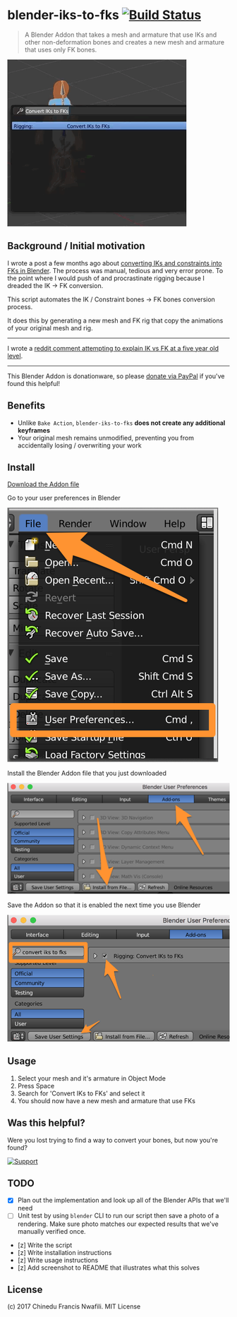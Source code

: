blender-iks-to-fks [![Build Status](https://travis-ci.org/chinedufn/blender-iks-to-fks.svg?branch=master)](https://travis-ci.org/chinedufn/blender-iks-to-fks)
===========

> A Blender Addon that takes a mesh and armature that use IKs and other non-deformation bones and
creates a new mesh and armature that uses only FK bones.

![example gif](screenshots/iks-to-fks.gif)

## Background / Initial motivation

I wrote a post a few months ago about [converting IKs and constraints into FKs in Blender](http://chinedufn.com/blender-export-iks-constraints/).
The process was manual, tedious and very error prone. To the point where I would push of and procrastinate rigging because I dreaded the IK -> FK conversion.

This script automates the IK / Constraint bones -> FK bones conversion process.

It does this by generating a new mesh and FK rig that copy the animations of your original mesh and rig.

---

I wrote a [reddit comment attempting to explain IK vs FK at a five year old level](https://www.reddit.com/r/blender/comments/6k4dou/open_source_blender_addon_to_automatically/djjaqcc/).

---

This Blender Addon is donationware, so please [donate via PayPal](https://paypal.me/chinedufn) if you've found this helpful!

## Benefits

- Unlike `Bake Action`, `blender-iks-to-fks` **does not create any additional keyframes**
- Your original mesh remains unmodified, preventing you from accidentally losing / overwriting your work

## Install

[Download the Addon file](https://github.com/chinedufn/blender-iks-to-fks/releases/download/1.2.0/convert-ik-to-fk.py)

Go to your user preferences in Blender

![user preferences](screenshots/user-preferences.png)

Install the Blender Addon file that you just downloaded

![install addon](screenshots/install-addon.png)

Save the Addon so that it is enabled the next time you use Blender

![save settings](screenshots/save-settings.png)

## Usage

1. Select your mesh and it's armature in Object Mode
2. Press Space
3. Search for 'Convert IKs to FKs' and select it
4. You should now have a new mesh and armature that use FKs

## Was this helpful?

Were you lost trying to find a way to convert your bones, but now you're found?

[![Support](https://www.paypalobjects.com/en_US/i/btn/btn_donateCC_LG.gif)](https://www.paypal.me/chinedufn)

## TODO

- [x] Plan out the implementation and look up all of the Blender APIs that we'll need
- [ ] Unit test by using `blender` CLI to run our script then save a photo of a rendering. Make sure photo matches our expected results that we've manually verified once.
- [z] Write the script
- [z] Write installation instructions
- [z] Write usage instructions
- [z] Add screenshot to README that illustrates what this solves

## License

(c) 2017 Chinedu Francis Nwafili. MIT License
